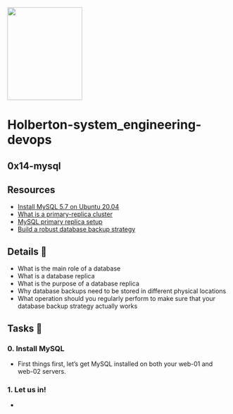 <img src="https://blog.holbertonschool.com/wp-content/uploads/2020/04/unnamed-2.png" width="170" height="210">

# Holberton-system_engineering-devops

## 0x14-mysql

## Resources
- [Install MySQL 5.7 on Ubuntu 20.04](https://intranet.hbtn.io/rltoken/yXfw5_-wp6jTIkHNntXN1g)
- [What is a primary-replica cluster](https://intranet.hbtn.io/rltoken/yI-YnEyAx2mO5qqmbrCTbw)
- [MySQL primary replica setup](https://intranet.hbtn.io/rltoken/8gHVXwXr_dBfrpoTdUrB5A)
- [Build a robust database backup strategy](https://intranet.hbtn.io/rltoken/1-NePAaPn2_J-t4kZi2fmw)

## Details 🧾
* What is the main role of a database
* What is a database replica
* What is the purpose of a database replica
* Why database backups need to be stored in different physical locations
* What operation should you regularly perform to make sure that your database backup strategy actually works

## Tasks 📄

### 0. Install MySQL
* First things first, let’s get MySQL installed on both your web-01 and web-02 servers.

### 1. Let us in!
* 
